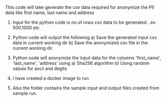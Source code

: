 This code will take generate the csv data required for anonymize the PII data like first name, last name and address
1) Input for the python code is no of rows csv data to be generated . ex: 500,1000 etc
2) Python code will output the following
    a) Save the generated input csv data in current working dir
    b) Save the anonymized csv file in the current working dir
3) Python code will  anonymize the input data for the columns 'first_name', 'last_name', 'address' using
    a) Sha256 algorithm 
    b) Using random values for ascii and degits

4) I have created a docker image to run

5) Also the folder contains the sample input and output files created from sample run.
